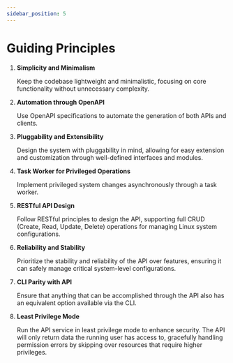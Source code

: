 ```yaml
---
sidebar_position: 5
---
```


# Guiding Principles

1. **Simplicity and Minimalism**

   Keep the codebase lightweight and minimalistic, focusing on core
   functionality without unnecessary complexity.

2. **Automation through OpenAPI**

   Use OpenAPI specifications to automate the generation of both APIs and
   clients.

3. **Pluggability and Extensibility**

   Design the system with pluggability in mind, allowing for easy extension and
   customization through well-defined interfaces and modules.

4. **Task Worker for Privileged Operations**

   Implement privileged system changes asynchronously through a task worker.

5. **RESTful API Design**

   Follow RESTful principles to design the API, supporting full CRUD (Create,
   Read, Update, Delete) operations for managing Linux system configurations.

6. **Reliability and Stability**

   Prioritize the stability and reliability of the API over features, ensuring
   it can safely manage critical system-level configurations.

7. **CLI Parity with API**

   Ensure that anything that can be accomplished through the API also has an
   equivalent option available via the CLI.

8. **Least Privilege Mode**

   Run the API service in least privilege mode to enhance security. The API will
   only return data the running user has access to, gracefully handling
   permission errors by skipping over resources that require higher privileges.
